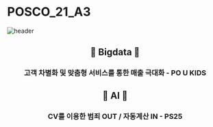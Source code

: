 # POSCO_21_A3
![header](https://capsule-render.vercel.app/api?type=waving&color=auto&height=200&section=header&text=ACE&fontSize=90&animation=fadeIn&fontAlignY=38&descAlignY=51&descAlign=62)

<h2 align ="center"> 🌱 Bigdata 🌱 </h2>

<h3 align ="center"> 고객 차별화 및 맞춤형 서비스를 통한 매출 극대화 - PO U KIDS </h3>








<h2 align ="center"> 🌱 AI 🌱 </h2>

<h3 align ="center"> CV를 이용한 범죄 OUT / 자동계산 IN - PS25 </h3>
